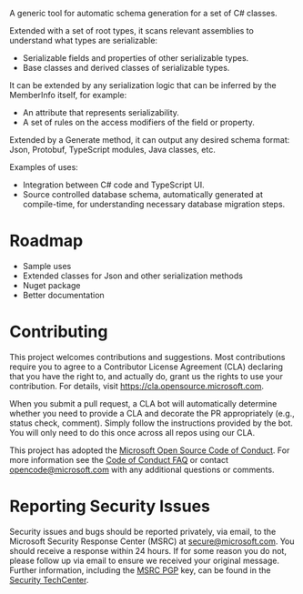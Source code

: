 A generic tool for automatic schema generation for a set of C# classes.

Extended with a set of root types,
it scans relevant assemblies to understand what types are serializable:
* Serializable fields and properties of other serializable types.
* Base classes and derived classes of serializable types.

It can be extended by any serialization logic that can be inferred by the MemberInfo itself, for example:
* An attribute that represents serializability.
* A set of rules on the access modifiers of the field or property.

Extended by a Generate method, it can output any desired schema format: Json, Protobuf, TypeScript modules, Java classes, etc.

Examples of uses:
* Integration between C# code and TypeScript UI.
* Source controlled database schema, automatically generated at compile-time, for understanding necessary database migration steps.

# Roadmap

* Sample uses
* Extended classes for Json and other serialization methods
* Nuget package
* Better documentation

# Contributing

This project welcomes contributions and suggestions.  Most contributions require you to agree to a
Contributor License Agreement (CLA) declaring that you have the right to, and actually do, grant us
the rights to use your contribution. For details, visit https://cla.opensource.microsoft.com.

When you submit a pull request, a CLA bot will automatically determine whether you need to provide
a CLA and decorate the PR appropriately (e.g., status check, comment). Simply follow the instructions
provided by the bot. You will only need to do this once across all repos using our CLA.

This project has adopted the [Microsoft Open Source Code of Conduct](https://opensource.microsoft.com/codeofconduct/).
For more information see the [Code of Conduct FAQ](https://opensource.microsoft.com/codeofconduct/faq/) or
contact [opencode@microsoft.com](mailto:opencode@microsoft.com) with any additional questions or comments.

# Reporting Security Issues

Security issues and bugs should be reported privately, via email, to the Microsoft Security
Response Center (MSRC) at [secure@microsoft.com](mailto:secure@microsoft.com). You should
receive a response within 24 hours. If for some reason you do not, please follow up via
email to ensure we received your original message. Further information, including the
[MSRC PGP](https://technet.microsoft.com/en-us/security/dn606155) key, can be found in
the [Security TechCenter](https://technet.microsoft.com/en-us/security/default).